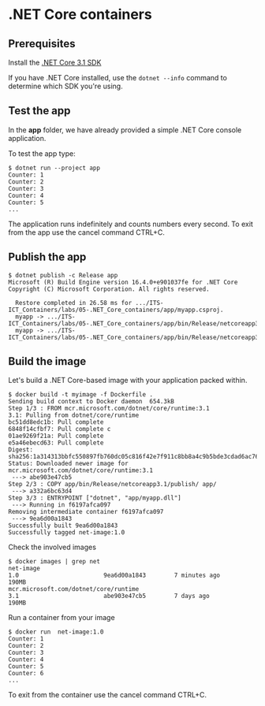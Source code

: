 # .NET Core containers

## Prerequisites

Install the [.NET Core 3.1 SDK](https://dotnet.microsoft.com/download)

If you have .NET Core installed, use the `dotnet --info` command to determine which SDK you're using.

## Test the app

In the **app** folder, we have already provided a simple .NET Core console application.

To test the app type:

```console
$ dotnet run --project app
Counter: 1
Counter: 2
Counter: 3
Counter: 4
Counter: 5
...
```
The application runs indefinitely and counts numbers every second. To exit from the app use the cancel command CTRL+C.

## Publish the app

```console
$ dotnet publish -c Release app
Microsoft (R) Build Engine version 16.4.0+e901037fe for .NET Core
Copyright (C) Microsoft Corporation. All rights reserved.

  Restore completed in 26.58 ms for .../ITS-ICT_Containers/labs/05-.NET_Core_containers/app/myapp.csproj.
  myapp -> .../ITS-ICT_Containers/labs/05-.NET_Core_containers/app/bin/Release/netcoreapp3.1/myapp.dll
  myapp -> .../ITS-ICT_Containers/labs/05-.NET_Core_containers/app/bin/Release/netcoreapp3.1/publish/
```

## Build the image

Let's build a .NET Core-based image with your application packed within.

```console
$ docker build -t myimage -f Dockerfile .
Sending build context to Docker daemon  654.3kB
Step 1/3 : FROM mcr.microsoft.com/dotnet/core/runtime:3.1
3.1: Pulling from dotnet/core/runtime
bc51dd8edc1b: Pull complete 
6848f14cfbf7: Pull complete c
01ae9269f21a: Pull complete 
e5a46ebecd63: Pull complete 
Digest: sha256:1a314313bbfc550897fb760dc05c816f42e7f911c8bb8a4c9b5bde3cdad6ac76
Status: Downloaded newer image for mcr.microsoft.com/dotnet/core/runtime:3.1
 ---> abe903e47cb5
Step 2/3 : COPY app/bin/Release/netcoreapp3.1/publish/ app/
 ---> a332a6bc63d4
Step 3/3 : ENTRYPOINT ["dotnet", "app/myapp.dll"]
 ---> Running in f6197afca097
Removing intermediate container f6197afca097
 ---> 9ea6d00a1843
Successfully built 9ea6d00a1843
Successfully tagged net-image:1.0
```

Check the involved images 

```console
$ docker images | grep net
net-image                                                               1.0                        9ea6d00a1843        7 minutes ago       190MB
mcr.microsoft.com/dotnet/core/runtime                                   3.1                        abe903e47cb5        7 days ago          190MB
```

Run a container from your image

```console
$ docker run  net-image:1.0
Counter: 1
Counter: 2
Counter: 3
Counter: 4
Counter: 5
Counter: 6
...
```

To exit from the container use the cancel command CTRL+C.